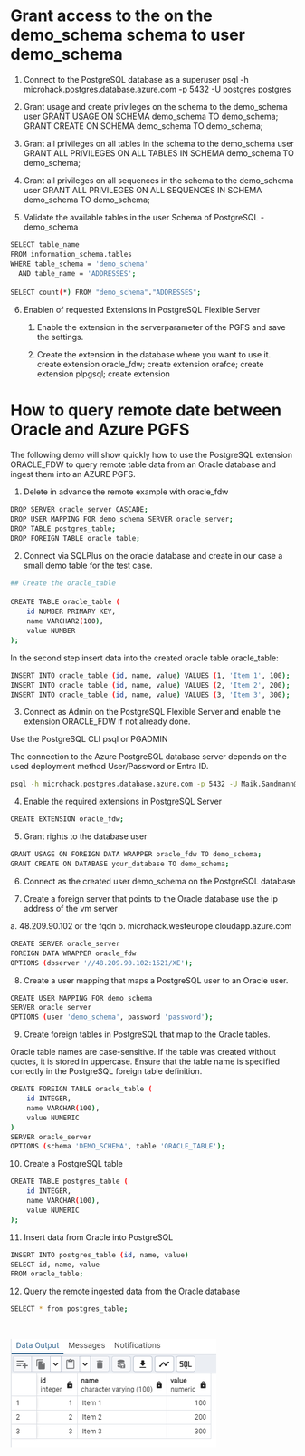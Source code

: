 # Grant access to the on the demo_schema schema to user demo_schema

1. Connect to the PostgreSQL database as a superuser
psql -h microhack.postgres.database.azure.com -p 5432 -U postgres postgres

2. Grant usage and create privileges on the schema to the demo_schema user
GRANT USAGE ON SCHEMA demo_schema TO demo_schema;
GRANT CREATE ON SCHEMA demo_schema TO demo_schema;

3. Grant all privileges on all tables in the schema to the demo_schema user
GRANT ALL PRIVILEGES ON ALL TABLES IN SCHEMA demo_schema TO demo_schema;

4. Grant all privileges on all sequences in the schema to the demo_schema user
GRANT ALL PRIVILEGES ON ALL SEQUENCES IN SCHEMA demo_schema TO demo_schema;

5. Validate the available tables in the user Schema of PostgreSQL - demo_schema

~~~bash
SELECT table_name
FROM information_schema.tables
WHERE table_schema = 'demo_schema'
  AND table_name = 'ADDRESSES';

SELECT count(*) FROM "demo_schema"."ADDRESSES";
~~~

6. Enablen of requested Extensions in PostgreSQL Flexible Server
 
   1. Enable the extension in the serverparameter of the PGFS and save the settings.

   2. Create the extension in the database where you want to use it.
   create extension oracle_fdw;
   create extension orafce;
   create extension plpgsql;
   create extension 



# How to query remote date between Oracle and Azure PGFS

The following demo will show quickly how to use the PostgreSQL extension ORACLE_FDW to query remote table data from an Oracle database and ingest them into an AZURE PGFS. 

1. Delete in advance the remote example with oracle_fdw
~~~bash
DROP SERVER oracle_server CASCADE;
DROP USER MAPPING FOR demo_schema SERVER oracle_server;
DROP TABLE postgres_table;
DROP FOREIGN TABLE oracle_table;
~~~


2. Connect via SQLPlus on the oracle database and create in our case a small demo table for the test case.
~~~bash
## Create the oracle_table

CREATE TABLE oracle_table (
    id NUMBER PRIMARY KEY,
    name VARCHAR2(100),
    value NUMBER
);
~~~

In the second step insert data into the created oracle table oracle_table:
~~~bash
INSERT INTO oracle_table (id, name, value) VALUES (1, 'Item 1', 100);
INSERT INTO oracle_table (id, name, value) VALUES (2, 'Item 2', 200);
INSERT INTO oracle_table (id, name, value) VALUES (3, 'Item 3', 300);
~~~

3. Connect as Admin on the PostgreSQL Flexible Server and enable the extension ORACLE_FDW if not already done.

Use the PostgreSQL CLI psql or PGADMIN

The connection to the Azure PostgreSQL database server depends on the used deployment method User/Password or Entra ID.
~~~bash
psql -h microhack.postgres.database.azure.com -p 5432 -U Maik.Sandmann@microsoft.com postgres
~~~


4. Enable the required extensions in PostgreSQL Server
~~~bash
CREATE EXTENSION oracle_fdw;
~~~


5. Grant rights to the database user
~~~bash
GRANT USAGE ON FOREIGN DATA WRAPPER oracle_fdw TO demo_schema;
GRANT CREATE ON DATABASE your_database TO demo_schema;
~~~


6. Connect as the created user demo_schema on the PostgreSQL database


7. Create a foreign server that points to the Oracle database use the ip address of the vm server

a. 48.209.90.102 or the fqdn
b. microhack.westeurope.cloudapp.azure.com

~~~bash
CREATE SERVER oracle_server
FOREIGN DATA WRAPPER oracle_fdw
OPTIONS (dbserver '//48.209.90.102:1521/XE');
~~~


8. Create a user mapping that maps a PostgreSQL user to an Oracle user.
~~~bash
CREATE USER MAPPING FOR demo_schema
SERVER oracle_server
OPTIONS (user 'demo_schema', password 'password');
~~~


9. Create foreign tables in PostgreSQL that map to the Oracle tables.

Oracle table names are case-sensitive. If the table was created without quotes, it is stored in uppercase. Ensure that the table name is specified correctly in the PostgreSQL foreign table definition.
~~~bash
CREATE FOREIGN TABLE oracle_table (
    id INTEGER,
    name VARCHAR(100),
    value NUMERIC
)
SERVER oracle_server
OPTIONS (schema 'DEMO_SCHEMA', table 'ORACLE_TABLE');
~~~


10. Create a PostgreSQL table
~~~bash
CREATE TABLE postgres_table (
    id INTEGER,
    name VARCHAR(100),
    value NUMERIC
);
~~~


11. Insert data from Oracle into PostgreSQL
~~~bash
INSERT INTO postgres_table (id, name, value)
SELECT id, name, value
FROM oracle_table;
~~~


12. Query the remote ingested data from the Oracle database
~~~bash
SELECT * from postgres_table;
~~~

<br>

![Output in PGAdmin](images/Select_PG_Table_FDW.png)



